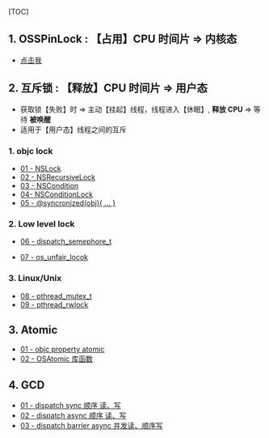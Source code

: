[TOC]



## 1. OSSPinLock : 【占用】CPU 时间片 => 内核态

- [点击我](01/README.md)



## 2. 互斥锁 : 【释放】CPU 时间片 => 用户态

- 获取锁【失败】时 => 主动【挂起】线程，线程进入【休眠】, **释放 CPU** => 等待 **被唤醒**
- 适用于【用户态】线程之间的互斥

### 1. objc lock

- [01 - NSLock](02/01/README.md)
- [02 - NSRecursiveLock](02/02/README.md)
- [03 - NSCondition](02/03/README.md)
- [04- NSConditionLock](02/04/README.md)
- [05 - @syncronized(obj){ … }](02/05/README.md)

### 2. Low level lock

- [06 - dispatch_semephore_t](02/06/README.md)

- [07 - os_unfair_locok](02/07/README.md)

### 3. Linux/Unix

- [08 - pthread_mutex_t](02/08/README.md)
- [09 - pthread_rwlock]()



## 3. Atomic

- [01 - objc property atomic](03/01/README.md)
- [02 - OSAtomic 库函数](03/02/README.md)



## 4. GCD

- [01 - dispatch sync 顺序 读、写](04/01/README.md)
- [02 - dispatch async 顺序 读、写](04/02/README.md)
- [03 - dispatch barrier async 并发读、顺序写](04/03/README.md)




